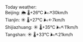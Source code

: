 Today weather:  
Beijing: 🌦   🌡️+26°C 🌬️↗30km/h  
Tianjin: ☀️   🌡️+27°C 🌬️←7km/h  
Shijiazhuang: ☀️   🌡️+35°C 🌬️↖11km/h  
Tangshan: ☀️   🌡️+33°C 🌬️↖21km/h  
